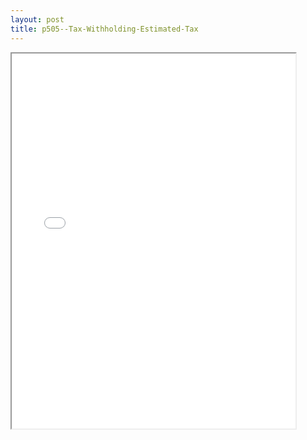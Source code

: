 ```yaml
---
layout: post
title: p505--Tax-Withholding-Estimated-Tax
---
```


<div class="pdf-container">
<iframe src="/ea/assets/pdfs/p505--Tax-Withholding-Estimated-Tax.pdf" height="600" width="90%" allowFullScreen="true"></iframe>
</div>


